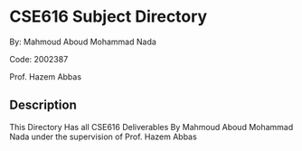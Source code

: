 # CSE616 Subject Directory

By: Mahmoud Aboud Mohammad Nada

Code: 2002387

Prof. Hazem Abbas

## Description
This Directory Has all CSE616 Deliverables By Mahmoud Aboud Mohammad Nada under the supervision of Prof. Hazem Abbas 